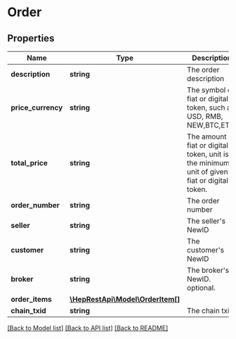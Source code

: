 # Order

## Properties
Name | Type | Description | Notes
------------ | ------------- | ------------- | -------------
**description** | **string** | The order description | 
**price_currency** | **string** | The symbol of fiat or digital token, such as USD, RMB, NEW,BTC,ETH. | 
**total_price** | **string** | The amount of fiat or digital token, unit is the minimum unit of given fiat or digital token. | 
**order_number** | **string** | The order number | 
**seller** | **string** | The seller&#39;s NewID | 
**customer** | **string** | The customer&#39;s NewID | 
**broker** | **string** | The broker&#39;s NewID. optional. | 
**order_items** | [**\HepRestApi\Model\OrderItem[]**](OrderItem.md) |  | 
**chain_txid** | **string** | The chain txid | [optional] 

[[Back to Model list]](../README.md#documentation-for-models) [[Back to API list]](../README.md#documentation-for-api-endpoints) [[Back to README]](../README.md)


